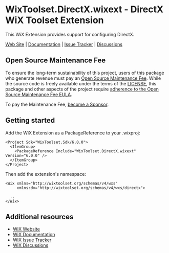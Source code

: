# WixToolset.DirectX.wixext - DirectX WiX Toolset Extension

This WiX Extension provides support for configuring DirectX.

[Web Site][web] | [Documentation][docs] | [Issue Tracker][issues] | [Discussions][discussions]


## Open Source Maintenance Fee

To ensure the long-term sustainability of this project, users of this package who generate revenue must pay an [Open Source Maintenance Fee][osmf]. While the source code is freely available under the terms of the [LICENSE][license], this package and other aspects of the project require [adherence to the Open Source Maintenance Fee EULA][eula].

To pay the Maintenance Fee, [become a Sponsor](https://github.com/sponsors/wixtoolset).


## Getting started

Add the WiX Extension as a PackageReference to your .wixproj:

```
<Project Sdk="WixToolset.Sdk/6.0.0">
  <ItemGroup>
    <PackageReference Include="WixToolset.DirectX.wixext" Version="6.0.0" />
  </ItemGroup>
</Project>
```

Then add the extension's namespace:

```
<Wix xmlns="http://wixtoolset.org/schemas/v4/wxs"
     xmlns:dx="http://wixtoolset.org/schemas/v4/wxs/directx">

  ..
</Wix>
```

## Additional resources

* [WiX Website][web]
* [WiX Documentation][docs]
* [WiX Issue Tracker][issues]
* [WiX Discussions][discussions]


[web]: https://www.firegiant.com/wixtoolset/
[docs]: https://docs.firegiant.com/wixtoolset/
[issues]: https://github.com/wixtoolset/issues/issues
[discussions]: https://github.com/orgs/wixtoolset/discussions
[sdk]: https://www.nuget.org/packages/WixToolset.Sdk/
[osmf]: https://opensourcemaintenancefee.org/
[license]: https://github.com/wixtoolset/wix/blob/main/LICENSE.TXT
[eula]: https://github.com/wixtoolset/wix/blob/main/OSMFEULA.txt
